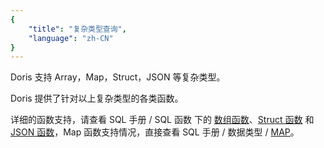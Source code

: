 ```yaml
---
{
    "title": "复杂类型查询",
    "language": "zh-CN"
}
---
```


Doris 支持 Array，Map，Struct，JSON 等复杂类型。

Doris 提供了针对以上复杂类型的各类函数。

详细的函数支持，请查看 SQL 手册 / SQL 函数 下的 [数组函数](../../sql-manual/sql-functions/array-functions/array)、[Struct 函数](../../sql-manual/sql-functions/struct-functions/struct) 和 [JSON 函数](../../sql-manual/sql-functions/json-functions/json-parse)，Map 函数支持情况，直接查看 SQL 手册 / 数据类型 / [MAP](../../sql-manual/sql-data-types/semi-structured/MAP)。

